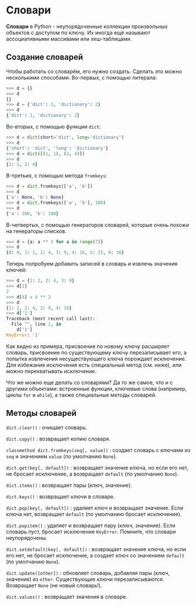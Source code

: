 # Словари

**Словари** в Python - неупорядоченные коллекции произвольных объектов с доступом по ключу. Их иногда ещё называют ассоциативными массивами или хеш-таблицами.

## Создание словарей

Чтобы работать со словарём, его нужно создать. Сделать это можно несколькими способами. Во-первых, с помощью литерала:

```python
>>> d = {}
>>> d
{}
>>> d = {'dict': 1, 'dictionary': 2}
>>> d
{'dict': 1, 'dictionary': 2}
```

Во-вторых, с помощью функции `dict`:

```python
>>> d = dict(short='dict', long='dictionary')
>>> d
{'short': 'dict', 'long': 'dictionary'}
>>> d = dict([(1, 1), (2, 4)])
>>> d
{1: 1, 2: 4}
```

В-третьих, с помощью метода `fromkeys`:

```python
>>> d = dict.fromkeys(['a', 'b'])
>>> d
{'a': None, 'b': None}
>>> d = dict.fromkeys(['a', 'b'], 100)
>>> d
{'a': 100, 'b': 100}
```

В-четвертых, с помощью генераторов словарей, которые очень похожи на генераторы списков.

```python
>>> d = {a: a ** 2 for a in range(7)}
>>> d
{0: 0, 1: 1, 2: 4, 3: 9, 4: 16, 5: 25, 6: 36}
```

Теперь попробуем добавить записей в словарь и извлечь значения ключей:

```python
>>> d = {1: 2, 2: 4, 3: 9}
>>> d[1]
2
>>> d[4] = 4 ** 2
>>> d
{1: 2, 2: 4, 3: 9, 4: 16}
>>> d['1']
Traceback (most recent call last):
  File "", line 1, in
    d['1']
KeyError: '1'
```

Как видно из примера, присвоение по новому ключу расширяет словарь, присвоение по существующему ключу перезаписывает его, а попытка извлечения несуществующего ключа порождает исключение. Для избежания исключения есть специальный метод (см. ниже), или можно перехватывать исключение.

Что же можно еще делать со словарями? Да то же самое, что и с другими объектами: встроенные функции, ключевые слова (например, циклы `for` и `while`), а также специальные методы словарей.

## Методы словарей

`dict.clear()`
: очищает словарь.

`dict.copy()`
: возвращает копию словаря.

`classmethod dict.fromkeys(seq[, value])`
: создает словарь с ключами из `seq` и значением `value` (по умолчанию `None`).

`dict.get(key[, default])`
: возвращает значение ключа, но если его нет, не бросает исключение, а возвращает `default` (по умолчанию `None`).

`dict.items()`
: возвращает пары (ключ, значение).

`dict.keys()`
: возвращает ключи в словаре.

`dict.pop(key[, default])`
: удаляет ключ и возвращает значение. Если ключа нет, возвращает `default` (по умолчанию бросает исключение).

`dict.popitem()`
: удаляет и возвращает пару (ключ, значение). Если словарь пуст, бросает исключение `KeyError`. Помните, что словари неупорядочены.

`dict.setdefault(key[, default])`
: возвращает значение ключа, но если его нет, не бросает исключение, а создает ключ со значением `default` (по умолчанию `None`).

`dict.update([other])`
: обновляет словарь, добавляя пары (ключ, значение) из `other`. Существующие ключи перезаписываются. Возвращает `None` (не новый словарь!).

`dict.values()`
: возвращает значения в словаре.
